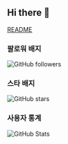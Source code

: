 ## Hi there 👋

<!--
**wnstjdqkr/wnstjdqkr** is a ✨ _special_ ✨ repository because its `README.md` (this file) appears on your GitHub profile.

Here are some ideas to get you started:

- 🔭 I’m currently working on ...
- 🌱 I’m currently learning ...
- 👯 I’m looking to collaborate on ...
- 🤔 I’m looking for help with ...
- 💬 Ask me about ...
- 📫 How to reach me: ...
- 😄 Pronouns: ...
- ⚡ Fun fact: ...
--> 
[README](https://github.com/wnstjdqkr/2025_PHwal)
### 팔로워 배지
![GitHub followers](https://img.shields.io/github/followers/wnstjdqkr?style=social)
### 스타 배지
![GitHub stars](https://img.shields.io/github/stars/wnstjdqkr?style=social)
### 사용자 통계
![GitHub Stats](https://github-readme-stats.vercel.app/api?username=wnstjdqkr&show_icons=true&theme=radical)






